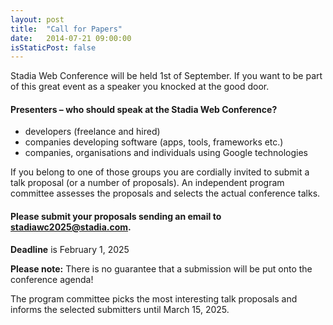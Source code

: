 ```yaml
---
layout: post
title:  "Call for Papers"
date:   2014-07-21 09:00:00
isStaticPost: false
---
```

Stadia Web Conference will be held 1st of September. If you want to be part of this great event as a speaker you knocked at the good door.

#### Presenters – who should speak at the Stadia Web Conference?

* developers (freelance and hired)
* companies developing software (apps, tools, frameworks etc.)
* companies, organisations and individuals using Google technologies

If you belong to one of those groups you are cordially invited to submit a talk proposal (or a number of proposals). An independent program committee assesses the proposals and selects the actual conference talks.<br/>

#### Please submit your proposals sending an email to stadiawc2025@stadia.com.
__Deadline__ is February 1, 2025

__Please note:__ There is no guarantee that a submission will be put onto the conference agenda!<br/>

The program committee picks the most interesting talk proposals and informs the selected submitters until March 15, 2025.<br/>
